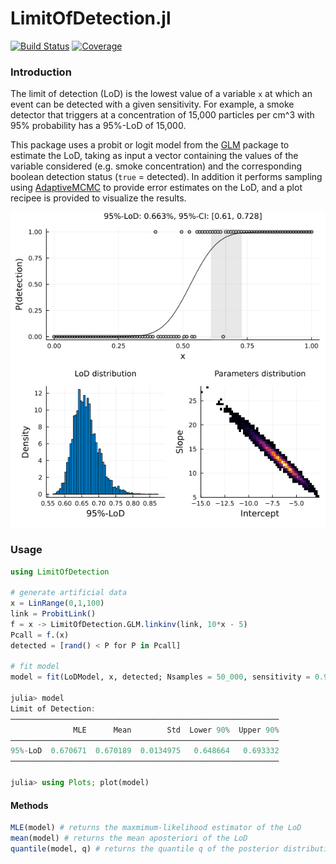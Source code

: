 # LimitOfDetection.jl

[![Build Status](https://github.com/jonathanBieler/LimitOfDetection.jl/actions/workflows/CI.yml/badge.svg?branch=main)](https://github.com/jonathanBieler/LimitOfDetection.jl/actions/workflows/CI.yml?query=branch%3Amain)
[![Coverage](https://codecov.io/gh/jonathanBieler/LimitOfDetection.jl/branch/main/graph/badge.svg)](https://codecov.io/gh/jonathanBieler/LimitOfDetection.jl)


### Introduction

The limit of detection (LoD) is the lowest value of a variable `x` at which an event can 
be detected with a given sensitivity. For example, a smoke detector that triggers at a
concentration of 15,000 particles per cm^3 with 95% probability has a 95%-LoD of 15,000.

This package uses a probit or logit model from the [GLM](https://github.com/JuliaStats/GLM.jl) package to estimate the LoD, taking as input a vector
containing the values of the variable considered (e.g. smoke concentration) and the corresponding boolean detection status (`true` = detected). 
In addition it performs sampling using [AdaptiveMCMC](https://github.com/mvihola/AdaptiveMCMC.jl) to provide error estimates on the LoD, and
a plot recipee is provided to visualize the results.

![screenshot](docs/lod_plot.png)

### Usage

```julia
using LimitOfDetection

# generate artificial data   
x = LinRange(0,1,100)
link = ProbitLink()
f = x -> LimitOfDetection.GLM.linkinv(link, 10*x - 5)
Pcall = f.(x) 
detected = [rand() < P for P in Pcall]

# fit model
model = fit(LoDModel, x, detected; Nsamples = 50_000, sensitivity = 0.95, link = ProbitLink())
    
julia> model
Limit of Detection:
────────────────────────────────────────────────────────────
              MLE      Mean        Std  Lower 90%  Upper 90%
────────────────────────────────────────────────────────────
95%-LoD  0.670671  0.670189  0.0134975   0.648664   0.693332
────────────────────────────────────────────────────────────

julia> using Plots; plot(model)
```

#### Methods

```julia
MLE(model) # returns the maxmimum-likelihood estimator of the LoD
mean(model) # returns the mean aposteriori of the LoD
quantile(model, q) # returns the quantile q of the posterior distribution
```

